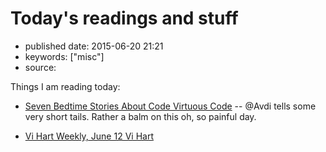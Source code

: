 # Today's readings and stuff

- published date: 2015-06-20 21:21
- keywords: ["misc"]
- source: 



Things I am reading today:

* [Seven Bedtime Stories About Code  Virtuous Code](http://devblog.avdi.org/2015/06/19/seven-bedtime-stories/) -- @Avdi tells some very short tails.
Rather a balm on this oh, so painful day.


* [Vi Hart Weekly, June 12  Vi Hart](http://vihart.com/vi-hart-weekly-june-12/)
